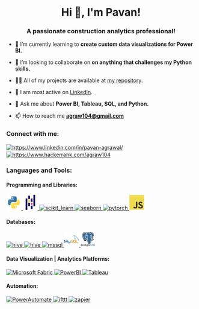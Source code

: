 <h1 align="center">Hi 👋, I'm Pavan!</h1> 
<h3 align="center">A passionate construction analytics professional!</h3>

- 🌱 I’m currently learning to **create custom data visualizations for Power BI.**

- 👯 I’m looking to collaborate on **on anything that challenges my Python skills.**

- 👨‍💻 All of my projects are available at [my repository](https://github.com/agraw104?tab=repositories).

- 📝 I am most active on [LinkedIn](https://www.linkedin.com/in/pavan-agrawal/).

- 💬 Ask me about **Power BI, Tableau, SQL, and Python.**

- 📫 How to reach me **agraw104@gmail.com**

<h3 align="left">Connect with me:</h3>
<p align="left">
<a href="https://www.linkedin.com/in/pavan-agrawal/" target="blank"><img align="center" src="https://raw.githubusercontent.com/rahuldkjain/github-profile-readme-generator/master/src/images/icons/Social/linked-in-alt.svg" alt="https://www.linkedin.com/in/pavan-agrawal/" height="30" width="40" /></a>
<a href="https://www.hackerrank.com/agraw104" target="blank"><img align="center" src="https://raw.githubusercontent.com/rahuldkjain/github-profile-readme-generator/master/src/images/icons/Social/hackerrank.svg" alt="https://www.hackerrank.com/agraw104" height="30" width="40" /></a>
</p>

<h3 align="left">Languages and Tools:</h3>

<h4 align="left">Programming and Libraries:</h3>
<p align="left"> 
  <a href="https://www.python.org" target="_blank" rel="noreferrer"> <img src="https://raw.githubusercontent.com/devicons/devicon/master/icons/python/python-original.svg" alt="python" width="40" height="40"/> </a> 
  <a href="https://pandas.pydata.org/" target="_blank" rel="noreferrer"> <img src="https://raw.githubusercontent.com/devicons/devicon/2ae2a900d2f041da66e950e4d48052658d850630/icons/pandas/pandas-original.svg" alt="pandas" width="40" height="40"/> </a> 
  <a href="https://scikit-learn.org/" target="_blank" rel="noreferrer"> <img src="https://upload.wikimedia.org/wikipedia/commons/0/05/Scikit_learn_logo_small.svg" alt="scikit_learn" width="40" height="40"/> </a> 
  <a href="https://seaborn.pydata.org/" target="_blank" rel="noreferrer"> <img src="https://seaborn.pydata.org/_images/logo-mark-lightbg.svg" alt="seaborn" width="40" height="40"/> </a> 
  <a href="https://pytorch.org/" target="_blank" rel="noreferrer"> <img src="https://www.vectorlogo.zone/logos/pytorch/pytorch-icon.svg" alt="pytorch" width="40" height="40"/> </a> 
  <a href="https://developer.mozilla.org/en-US/docs/Web/JavaScript" target="_blank" rel="noreferrer"> <img src="https://raw.githubusercontent.com/devicons/devicon/master/icons/javascript/javascript-original.svg" alt="javascript" width="40" height="40"/> </a> 
</p>

<h4 align="left">Databases:</h3>
<p align="left"> 
  <a href="https://hive.apache.org/" target="_blank" rel="noreferrer"> <img src="https://www.vectorlogo.zone/logos/apache_hive/apache_hive-icon.svg" alt="hive" width="40" height="40"/> </a> 
  <a href="https://prestodb.io/" target="_blank" rel="noreferrer"> <img src="https://images.crunchbase.com/image/upload/c_lpad,h_256,w_256,f_auto,q_auto:eco,dpr_1/mrkiqqv6u0a5qgxqfwjw" alt="hive" width="40" height="40"/> </a> 
  <a href="https://www.microsoft.com/en-us/sql-server" target="_blank" rel="noreferrer"> <img src="https://www.svgrepo.com/show/303229/microsoft-sql-server-logo.svg" alt="mssql" width="40" height="40"/> </a> 
  <a href="https://www.mysql.com/" target="_blank" rel="noreferrer"> <img src="https://raw.githubusercontent.com/devicons/devicon/master/icons/mysql/mysql-original-wordmark.svg" alt="mysql" width="40" height="40"/> </a> 
  <a href="https://www.postgresql.org" target="_blank" rel="noreferrer"> <img src="https://raw.githubusercontent.com/devicons/devicon/master/icons/postgresql/postgresql-original-wordmark.svg" alt="postgresql" width="40" height="40"/> </a> 
</p>

<h4 align="left">Data Visualization | Analytics Platforms:</h3>
<p align="left"> 
  <a href="https://www.microsoft.com/en-us/microsoft-fabric" target="_blank" rel="noreferrer"> <img src="https://static.wikia.nocookie.net/logopedia/images/a/aa/Microsoft_Fabric_2023.svg/revision/latest/scale-to-width-down/200?cb=20230528223239" alt="Microsoft Fabric" width="40" height="40"/> </a>
  <a href="https://powerbi.microsoft.com/en-us/" target="_blank" rel="noreferrer"> <img src="https://upload.wikimedia.org/wikipedia/commons/c/cf/New_Power_BI_Logo.svg" alt="PowerBI" width="40" height="40"/> </a>
  <a href="https://www.tableau.com/" target="_blank" rel="noreferrer"> <img src="https://www.svgrepo.com/show/354428/tableau-icon.svg" alt="Tableau" width="40" height="40"/> </a>
  
</p>

<h4 align="left">Automation:</h3>
<p align="left"> 
  <a href="https://powerautomate.microsoft.com/en-us/" target="_blank" rel="noreferrer"> <img src="https://summitbajracharya.com.np/wp-content/uploads/2020/10/PowerAutomate-2020-icon-1024x1024.png" alt="PowerAutomate" width="40" height="40"/> </a> 
  <a href="https://ifttt.com/" target="_blank" rel="noreferrer"> <img src="https://www.vectorlogo.zone/logos/ifttt/ifttt-ar21.svg" alt="ifttt" width="40" height="40"/> </a> 
  <a href="https://zapier.com" target="_blank" rel="noreferrer"> <img src="https://www.vectorlogo.zone/logos/zapier/zapier-icon.svg" alt="zapier" width="40" height="40"/> </a> 
</p>




